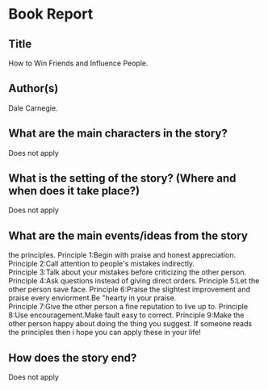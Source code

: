 # Book Report

## Title

How to Win Friends and Influence People.

## Author(s)

Dale Carnegie.

## What are the main characters in the story?

Does not apply

## What is the setting of the story? (Where and when does it take place?)

Does not apply

## What are the main events/ideas from the story
the principles.
Principle 1:Begin with praise and honest appreciation.  
Principle 2:Call attention  to people's mistakes indirectly.  
Principle 3:Talk about your mistakes before criticizing the other person.
Principle 4:Ask questions instead of giving direct orders.
Principle 5:Let the other person save face. 
Principle 6:Praise the slightest improvement and praise every enviorment.Be "hearty in your praise.  
Principle 7:Give the other person a fine reputation to live up to. 
Principle 8:Use encouragement.Make fault easy to correct.
Principle 9:Make the other person happy about doing the thing you suggest.
 If someone reads the principles then i hope you can apply these in your life!
## How does the story end?

Does not apply
